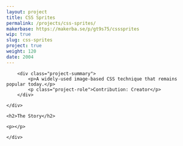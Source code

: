 ```yaml
---
layout: project
title: CSS Sprites
permalink: /projects/css-sprites/
makerbase: https://makerba.se/p/gt9s75/csssprites
wip: true
slug: css-sprites
project: true
weight: 120
date: 2004
---
```


<!-- sprites, sprites2 -->

<section id="summary" class="project-section">
	<div class="wrap">

		<div class="project-summary">
			<p>A widely-used image-based CSS technique that remains popular today.</p>
			<p class="project-role">Contribution: Creator</p>
		</div>

	</div>
</section>



<section id="story" class="project-section project-story">
	<div class="wrap">

	<h2>The Story</h2>

	<p></p>

	</div>
</section>